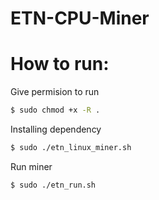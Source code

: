 # ETN-CPU-Miner

# How to run:
Give permision to run
```sh
$ sudo chmod +x -R .
```

Installing dependency
```sh
$ sudo ./etn_linux_miner.sh
```

Run miner
```sh
$ sudo ./etn_run.sh
```
